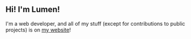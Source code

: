 ## Hi! I'm Lumen!

I'm a web developer, and all of my stuff (except for contributions to public projects) is on [my website](https://lumenkeyes.com)!
